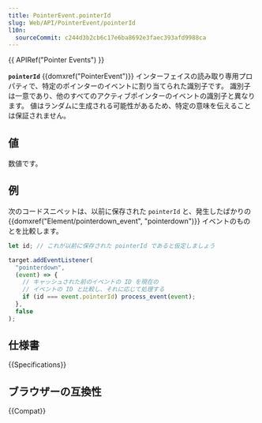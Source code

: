 ```yaml
---
title: PointerEvent.pointerId
slug: Web/API/PointerEvent/pointerId
l10n:
  sourceCommit: c244d3b2cb6c17e6ba8692e3faec393afd9988ca
---
```


{{ APIRef("Pointer Events") }}

**`pointerId`** {{domxref("PointerEvent")}} インターフェイスの読み取り専用プロパティで、特定のポインターのイベントに割り当てられた識別子です。 識別子は一意であり、他のすべてのアクティブポインターのイベントの識別子と異なります。 値はランダムに生成される可能性があるため、特定の意味を伝えることは保証されません。

## 値

数値です。

## 例

次のコードスニペットは、以前に保存された `pointerId` と、発生したばかりの {{domxref("Element/pointerdown_event", "pointerdown")}} イベントのものとを比較します。

```js
let id; // これが以前に保存された pointerId であると仮定しましょう

target.addEventListener(
  "pointerdown",
  (event) => {
    // キャッシュされた前のイベントの ID を現在の
    // イベントの ID と比較し、それに応じて処理する
    if (id === event.pointerId) process_event(event);
  },
  false
);
```

## 仕様書

{{Specifications}}

## ブラウザーの互換性

{{Compat}}
